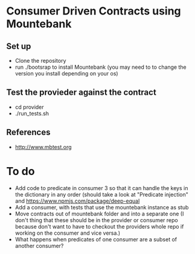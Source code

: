 # Consumer Driven Contracts using Mountebank
## Set up
* Clone the repository
* run ./bootsrap to install Mountebank (you may need to to change the version you install depending on your os)

## Test the provieder against the contract
* cd provider
* ./run_tests.sh

## References
* http://www.mbtest.org

# To do
* Add code to predicate in consumer 3 so that it can handle the keys in the dictionary in any order (should take a look at "Predicate injection" and https://www.npmjs.com/package/deep-equal 
* Add a consumer, with tests that use the mountebank instance as stub
* Move contracts out of mountebank folder and into a separate one (I don't thing that these should be in the provider or consumer repo because don't want to have to checkout the providers whole repo if working on the consumer and vice versa.)
* What happens when predicates of one consumer are a subset of another consumer?
